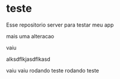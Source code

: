 # teste
Esse repositorio server para testar meu app

mais uma alteracao

vaiu

alksdflkjasdflkasd

vaiu
vaiu
rodando teste
rodando teste
